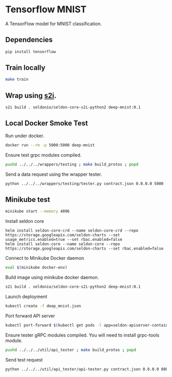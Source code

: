 # Tensorflow MNIST
A TensorFlow model for MNIST classification.

## Dependencies

```bash
pip install tensorflow
```

## Train locally

```bash
make train
```

## Wrap using [s2i](https://github.com/openshift/source-to-image#installation).

```bash
s2i build . seldonio/seldon-core-s2i-python2 deep-mnist:0.1
```

## Local Docker Smoke Test

Run under docker.

```bash
docker run --rm -p 5000:5000 deep-mnist
```

Ensure test grpc modules compiled.

```bash
pushd ../../../wrappers/testing ; make build_protos ; popd
```

Send a data request using the wrapper tester.

```bash
python ../../../wrappers/testing/tester.py contract.json 0.0.0.0 5000 -p
```

## Minikube test

```bash
minikube start --memory 4096
```

Install seldon core

```
helm install seldon-core-crd --name seldon-core-crd --repo https://storage.googleapis.com/seldon-charts --set usage_metrics.enabled=true --set rbac.enabled=false
helm install seldon-core --name seldon-core --repo https://storage.googleapis.com/seldon-charts --set rbac.enabled=false
```

Connect to Minikube Docker daemon

```bash
eval $(minikube docker-env)
```

Build image using minikube docker daemon.

```bash
s2i build . seldonio/seldon-core-s2i-python2 deep-mnist:0.1
```

Launch deployment

```bash
kubectl create -f deep_mnist.json
```

Port forward API server

```bash
kubectl port-forward $(kubectl get pods -l app=seldon-apiserver-container-app -o jsonpath='{.items[0].metadata.name}') 8080:8080
```

Ensure tester gRPC modules compiled. You will need to install grpc-tools module.

```bash
pushd ../../../util/api_tester ; make build_protos ; popd
```

Send test request
```bash
python ../../../util/api_tester/api-tester.py contract.json 0.0.0.0 8080 --oauth-key oauth-key --oauth-secret oauth-secret -p
```


